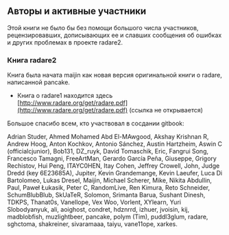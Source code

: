 ## Авторы и активные участники

Этой книги не было бы без помощи большого числа участников, рецензировавших, дописывающих ее и славших сообщения об ошибках и других проблемах в проекте radare2.

### Книга radare2

Книга была начата maijin как новая версия оригинальной книги о  radare, написанной pancake.

* Книга о radare1 находится здесь [http://www.radare.org/get/radare.pdf](http://www.radare.org/get/radare.pdf) (ссылка не открывается)

Большое спасибо всем, кто участвовал в сосдании gitbook:

Adrian Studer,
Ahmed Mohamed Abd El-MAwgood,
Akshay Krishnan R,
Andrew Hoog,
Anton Kochkov,
Antonio Sánchez,
Austin Hartzheim,
Aswin C (officialcjunior),
Bob131,
DZ_ruyk,
David Tomaschik,
Eric,
Fangrui Song,
Francesco Tamagni,
FreeArtMan,
Gerardo García Peña,
Giuseppe,
Grigory Rechistov,
Hui Peng,
ITAYC0HEN,
Itay Cohen,
Jeffrey Crowell,
John,
Judge Dredd (key 6E23685A),
Jupiter,
Kevin Grandemange,
Kevin Laeufer,
Luca Di Bartolomeo,
Lukas Dresel,
Maijin,
Michael Scherer,
Mike,
Nikita Abdullin,
Paul,
Paweł Łukasik,
Peter C,
RandomLive,
Ren Kimura,
Reto Schneider,
SchumBlubBlub,
SkUaTeR,
Solomon,
Srimanta Barua,
Sushant Dinesh,
TDKPS,
Thanat0s,
Vanellope,
Vex Woo,
Vorlent,
XYlearn,
Yuri Slobodyanyuk,
ali,
aoighost,
condret,
hdznrrd,
izhuer,
jvoisin,
kij,
madblobfish,
muzlightbeer,
pancake,
polym (Tim),
puddl3glum,
radare,
sghctoma,
shakreiner,
sivaramaaa,
taiyu,
vane11ope,
xarkes.
